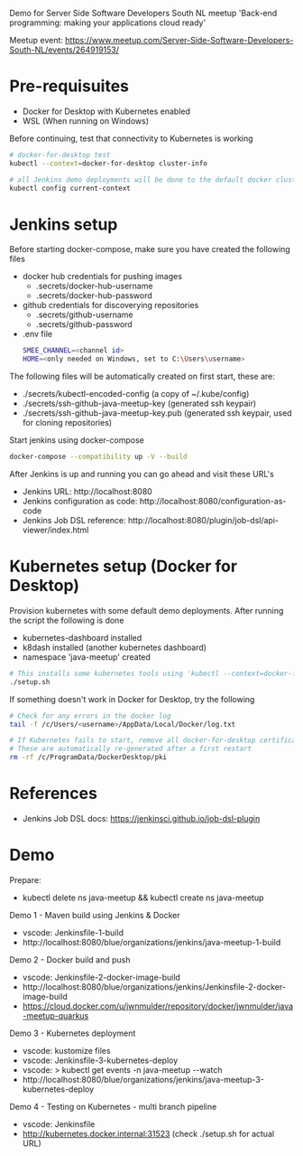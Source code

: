 Demo for Server Side Software Developers South NL meetup 'Back-end programming: making your applications cloud ready'

Meetup event: https://www.meetup.com/Server-Side-Software-Developers-South-NL/events/264919153/

# Pre-requisuites
* Docker for Desktop with Kubernetes enabled
* WSL (When running on Windows)

Before continuing, test that connectivity to Kubernetes is working
```bash
# docker-for-desktop test
kubectl --context=docker-for-desktop cluster-info

# all Jenkins demo deployments will be done to the default docker cluster. To check the default settings:
kubectl config current-context
```

# Jenkins setup
Before starting docker-compose, make sure you have created the following files
* docker hub credentials for pushing images
  * .secrets/docker-hub-username
  * .secrets/docker-hub-password
* github credentials for discoverying repositories
  * .secrets/github-username
  * .secrets/github-password
* .env file
  ```bash
  SMEE_CHANNEL=<channel id>
  HOME=<only needed on Windows, set to C:\Users\username>
  ```

The following  files will be automatically created on first start, these are:
* ./secrets/kubectl-encoded-config (a copy of ~/.kube/config)
* ./secrets/ssh-github-java-meetup-key (generated ssh keypair)
* ./secrets/ssh-github-java-meetup-key.pub (generated ssh keypair, used for cloning repositories)

Start jenkins using docker-compose
```bash
docker-compose --compatibility up -V --build
```

After Jenkins is up and running you can go ahead and visit these URL's
* Jenkins URL: http://localhost:8080
* Jenkins configuration as code: http://localhost:8080/configuration-as-code
* Jenkins Job DSL reference: http://localhost:8080/plugin/job-dsl/api-viewer/index.html

# Kubernetes setup (Docker for Desktop)
Provision kubernetes with some default demo deployments. After running the script the following is done
* kubernetes-dashboard installed
* k8dash installed (another kubernetes dashboard)
* namespace 'java-meetup' created

```bash
# This installs some kubernetes tools using 'kubectl --context=docker-for-desktop'
./setup.sh
```

If something doesn't work in Docker for Desktop, try the following
```bash
# Check for any errors in the docker log
tail -f /c/Users/<username>/AppData/Local/Docker/log.txt

# If Kubernetes fails to start, remove all docker-for-desktop certificates.
# These are automatically re-generated after a first restart
rm -rf /c/ProgramData/DockerDesktop/pki
```

# References
* Jenkins Job DSL docs: https://jenkinsci.github.io/job-dsl-plugin

# Demo
Prepare:
* kubectl delete ns java-meetup && kubectl create ns java-meetup

Demo 1 - Maven build using Jenkins & Docker

* vscode: Jenkinsfile-1-build
* http://localhost:8080/blue/organizations/jenkins/java-meetup-1-build

Demo 2 - Docker build and push

* vscode: Jenkinsfile-2-docker-image-build
* http://localhost:8080/blue/organizations/jenkins/Jenkinsfile-2-docker-image-build
* https://cloud.docker.com/u/jwnmulder/repository/docker/jwnmulder/java-meetup-quarkus

Demo 3 - Kubernetes deployment

* vscode: kustomize files
* vscode: Jenkinsfile-3-kubernetes-deploy
* vscode: > kubectl get events -n java-meetup --watch
* http://localhost:8080/blue/organizations/jenkins/java-meetup-3-kubernetes-deploy

Demo 4 - Testing on Kubernetes - multi branch pipeline

* vscode: Jenkinsfile
* http://kubernetes.docker.internal:31523 (check ./setup.sh for actual URL)
